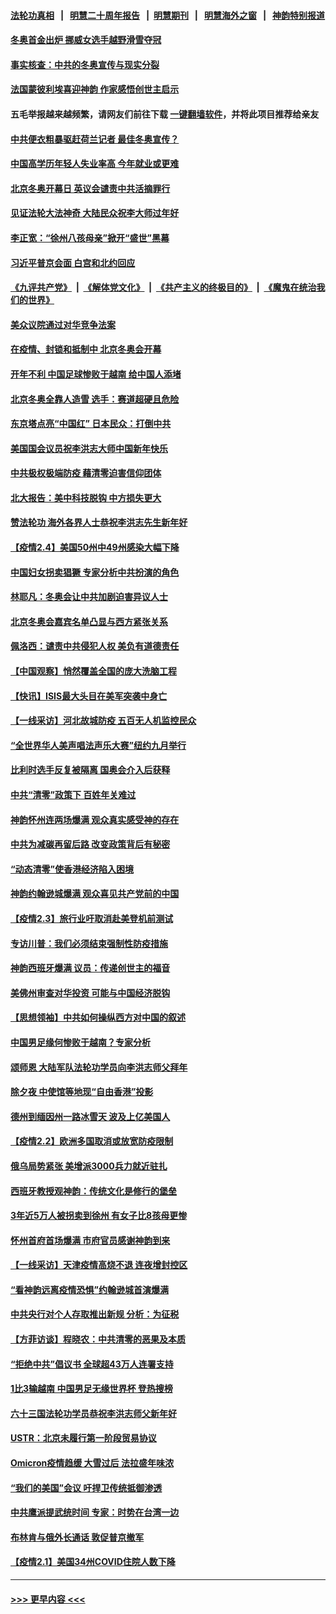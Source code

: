 #### [法轮功真相](https://github.com/gfw-breaker/truth/blob/master/README.md?t=0) &nbsp;&nbsp;|&nbsp;&nbsp; [明慧二十周年报告](https://github.com/gfw-breaker/mh-reports/blob/master/README.md?t=0) &nbsp;&nbsp;|&nbsp;&nbsp;[明慧期刊](https://github.com/gfw-breaker/mh-qikan) &nbsp;&nbsp;|&nbsp;&nbsp; [明慧海外之窗](https://github.com/gfw-breaker/mh-news/blob/master/README.md?t=0) &nbsp;&nbsp;|&nbsp;&nbsp; [神韵特别报道](https://github.com/gfw-breaker/mh-news/blob/master/shenyun.md?t=0)
#### [冬奥首金出炉 挪威女选手越野滑雪夺冠](../pages/nf4514/n13556965.md?t=02060500) 
#### [事实核查：中共的冬奥宣传与现实分裂](../pages/nf4514/n13556608.md?t=02060500) 
#### [法国蒙彼利埃喜迎神韵 作家感悟创世主启示](../pages/nf4514/n13556715.md?t=02060500) 
#### 五毛举报越来越频繁，请网友们前往下载 [一键翻墙软件](https://github.com/gfw-breaker/ssr-accounts)，并将此项目推荐给亲友
#### [中共便衣粗暴驱赶荷兰记者 最佳冬奥宣传？](../pages/nf4514/n13556595.md?t=02060500) 
#### [中国高学历年轻人失业率高 今年就业或更难](../pages/nf4514/n13556542.md?t=02060500) 
#### [北京冬奥开幕日 英议会谴责中共活摘罪行](../pages/nf4514/n13556129.md?t=02060500) 
#### [见证法轮大法神奇 大陆民众祝李大师过年好](../pages/nf4514/n13555205.md?t=02060500) 
#### [李正宽：“徐州八孩母亲”掀开“盛世”黑幕](../pages/nf4514/n13555766.md?t=02060500) 
#### [习近平普京会面 白宫和北约回应](../pages/nf4514/n13555352.md?t=02060500) 
#### [《九评共产党》](https://github.com/begood0513/9ping.md/blob/master/README.md) &nbsp;|&nbsp; [《解体党文化》](../../../../jtdwh.md/blob/master/README.md)  &nbsp;|&nbsp; [《共产主义的终极目的》](../../../../gczydzjmd.md/blob/master/README.md) &nbsp;|&nbsp; [《魔鬼在统治我们的世界》](../../../../mgztzwmdsj.md/blob/master/README.md) 
#### [美众议院通过对华竞争法案](../pages/nf4514/n13555791.md?t=02060500) 
#### [在疫情、封锁和抵制中 北京冬奥会开幕](../pages/nf4514/n13555639.md?t=02060500) 
#### [开年不利 中国足球惨败于越南 给中国人添堵](../pages/nf4514/n13555674.md?t=02060500) 
#### [北京冬奥全靠人造雪 选手：赛道超硬且危险](../pages/nf4514/n13554814.md?t=02060500) 
#### [东京塔点亮“中国红” 日本民众：打倒中共](../pages/nf4514/n13555604.md?t=02060500) 
#### [美国国会议员祝李洪志大师中国新年快乐](../pages/nf4514/n13554208.md?t=02060500) 
#### [中共极权极端防疫 藉清零迫害信仰团体](../pages/nf4514/n13555509.md?t=02060500) 
#### [北大报告：美中科技脱钩 中方损失更大](../pages/nf4514/n13555449.md?t=02060500) 
#### [赞法轮功 海外各界人士恭祝李洪志先生新年好](../pages/nf4514/n13552092.md?t=02060500) 
#### [【疫情2.4】美国50州中49州感染大幅下降](../pages/nf4514/n13555055.md?t=02060500) 
#### [中国妇女拐卖猖獗 专家分析中共扮演的角色](../pages/nf4514/n13554760.md?t=02060500) 
#### [林耶凡：冬奥会让中共加剧迫害异议人士](../pages/nf4514/n13554130.md?t=02060500) 
#### [北京冬奥会嘉宾名单凸显与西方紧张关系](../pages/nf4514/n13553626.md?t=02060500) 
#### [佩洛西：谴责中共侵犯人权 美负有道德责任](../pages/nf4514/n13553569.md?t=02060500) 
#### [【中国观察】悄然覆盖全国的庞大洗脑工程](../pages/nf4514/n13552957.md?t=02060500) 
#### [【快讯】ISIS最大头目在美军突袭中身亡](../pages/nf4514/n13553216.md?t=02060500) 
#### [【一线采访】河北故城防疫 五百无人机监控民众](../pages/nf4514/n13553043.md?t=02060500) 
#### [“全世界华人美声唱法声乐大赛”纽约九月举行](../pages/nf4514/n13551719.md?t=02060500) 
#### [比利时选手反复被隔离 国奥会介入后获释](../pages/nf4514/n13553358.md?t=02060500) 
#### [中共“清零”政策下 百姓年关难过](../pages/nf4514/n13553343.md?t=02060500) 
#### [神韵怀州连两场爆满 观众真实感受神的存在](../pages/nf4514/n13553139.md?t=02060500) 
#### [中共为减碳再留后路 改变政策背后有秘密](../pages/nf4514/n13553275.md?t=02060500) 
#### [“动态清零”使香港经济陷入困境](../pages/nf4514/n13553205.md?t=02060500) 
#### [神韵约翰逊城爆满 观众喜见共产党前的中国](../pages/nf4514/n13553065.md?t=02060500) 
#### [【疫情2.3】旅行业吁取消赴美登机前测试](../pages/nf4514/n13552817.md?t=02060500) 
#### [专访川普：我们必须结束强制性防疫措施](../pages/nf4514/n13552186.md?t=02060500) 
#### [神韵西班牙爆满 议员：传递创世主的福音](../pages/nf4514/n13552077.md?t=02060500) 
#### [美佛州审查对华投资 可能与中国经济脱钩](../pages/nf4514/n13551954.md?t=02060500) 
#### [【思想领袖】中共如何操纵西方对中国的叙述](../pages/nf4514/n13528954.md?t=02060500) 
#### [中国男足缘何惨败于越南？专家分析](../pages/nf4514/n13550706.md?t=02060500) 
#### [颂师恩 大陆军队法轮功学员向李洪志师父拜年](../pages/nf4514/n13551148.md?t=02060500) 
#### [除夕夜 中使馆等地现“自由香港”投影](../pages/nf4514/n13551200.md?t=02060500) 
#### [德州到缅因州一路冰雪天 波及上亿美国人](../pages/nf4514/n13550994.md?t=02060500) 
#### [【疫情2.2】欧洲多国取消或放宽防疫限制](../pages/nf4514/n13548658.md?t=02060500) 
#### [俄乌局势紧张 美增派3000兵力就近驻扎](../pages/nf4514/n13550914.md?t=02060500) 
#### [西班牙教授观神韵：传统文化是修行的堡垒](../pages/nf4514/n13548600.md?t=02060500) 
#### [3年近5万人被拐卖到徐州 有女子比8孩母更惨](../pages/nf4514/n13548395.md?t=02060500) 
#### [怀州首府首场爆满 市府官员感谢神韵到来](../pages/nf4514/n13548725.md?t=02060500) 
#### [【一线采访】天津疫情高烧不退 连夜增封控区](../pages/nf4514/n13548430.md?t=02060500) 
#### [“看神韵远离疫情恐惧”约翰逊城首演爆满](../pages/nf4514/n13548670.md?t=02060500) 
#### [中共央行对个人存取推出新规 分析：为征税](../pages/nf4514/n13548274.md?t=02060500) 
#### [【方菲访谈】程晓农：中共清零的恶果及本质](../pages/nf4514/n13536895.md?t=02060500) 
#### [“拒绝中共”倡议书 全球超43万人连署支持](../pages/nf4514/n13548172.md?t=02060500) 
#### [1比3输越南 中国男足无缘世界杯 登热搜榜](../pages/nf4514/n13547298.md?t=02060500) 
#### [六十三国法轮功学员恭祝李洪志师父新年好](../pages/nf4514/n13535969.md?t=02060500) 
#### [USTR：北京未履行第一阶段贸易协议](../pages/nf4514/n13547156.md?t=02060500) 
#### [Omicron疫情趋缓 大雪过后 法拉盛年味浓](../pages/nf4514/n13546299.md?t=02060500) 
#### [“我们的美国”会议 吁捍卫传统抵御渗透](../pages/nf4514/n13547172.md?t=02060500) 
#### [中共鹰派提武统时间 专家：时势在台湾一边](../pages/nf4514/n13546890.md?t=02060500) 
#### [布林肯与俄外长通话 敦促普京撤军](../pages/nf4514/n13547108.md?t=02060500) 
#### [【疫情2.1】美国34州COVID住院人数下降](../pages/nf4514/n13545491.md?t=02060500) 

----
#### [ >>> 更早内容 <<< ](../indexes/nf4514-earlier.md)
